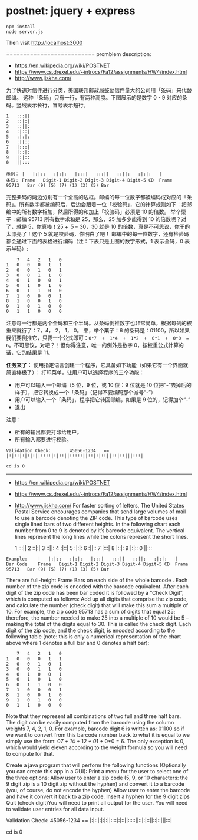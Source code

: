 postnet: jquery + express
==========================

```
npm install
node server.js
```

Then visit <http://localhost:3000>

==========================
 promblem description:
* <https://en.wikipedia.org/wiki/POSTNET>
* <https://www.cs.drexel.edu/~introcs/Fa12/assignments/HW4/index.html>
* <http://www.jiskha.com/>

为了快速对信件进行分类，美国联邦邮政局鼓励信件量大的公司用「条码」来代替邮编。
这种「条码」只有一行，有两种高度。下图展示的是数字 0 - 9 对应的条码。竖线表示长行，冒号表示短行。

    1	:::||
    2	::|:|
    3	::||:
    4	:|::|
    5	:|:|:
    6	:||::
    7	|:::|
    8	|::|:
    9	|:|::
    0	||:::

```
示例：	|	|:|::	:|:|:	|:::|	:::||	::||:	:|:|:	|
条码：	Frame	Digit-1	Digit-2	Digit-3	Digit-4	Digit-5	CD	Frame
95713	Bar	(9)	(5)	(7)	(1)	(3)	(5)	Bar
```
完整条码的两边分别有一个全高的边框。邮编的每一位数字都被编码成对应的「条码」。所有数字都被编码后，后边会跟着一位「校验码」，它的计算规则如下：把邮编中的所有数字相加，然后所得的和加上「校验码」必须是 10 的倍数。
举个栗子：邮编 95713 所有数字求和是 25，那么，25 加多少能得到 10 的倍数呢？对了，就是 5，你真棒！25 + ５= 30，30 就是 10 的倍数，真是不可思议，你干的太漂亮了！这个 5 就是校验码，你明白了吧！
邮编中的每一位数字，还有检验码都会通过下面的表格进行编码（注：下表只是上图的数字形式，1 表示全码，0 表示半码）:

        7	4	2	1	0
    1	0	0	0	1	1
    2	0	0	1	0	1
    3	0	0	1	1	0
    4	0	1	0	0	1
    5	0	1	0	1	0
    6	0	1	1	0	0
    7	1	0	0	0	1
    8	1	0	0	1	0
    9	1	0	1	0	0
    0	1	1	0	0	0

注意每一行都是两个全码和三个半码。从条码倒推数字也非常简单，根据每列的权重来就行了：7，4， 2， 1， 0。
来，举个栗子：6 的条码是：01100，所以如果我们要倒推它，只要一个公式即可：`0*7  +  1*4  +  1*2  +  0*1  +  0*0  =  6`。不可思议，对吧？！但你得注意，唯一的例外是数字 0，按权重公式计算的话，它的结果是 11。

**任务来了：**
使用指定语言创建一个程序，它具备如下功能（如果它有一个界面就简直棒极了）：
打印菜单，让用户可以选择程序的三个功能：
* 用户可以输入一个邮编（5 位，9 位，或 10 位：9 位就是 10 位把“-”去掉后的样子），把它转换成一个「条码」（记得不要编码那个减号“-”）
* 用户可以输入一个「条码」，程序把它转回邮编，如果是 9 位的，记得加个“-”
* 退出

注意：
* 所有的输出都要打印给用户。
* 所有输入都要进行校验。
```
Validation Check:       45056-1234   ==   |:|::|:|:|:||::::|:|::||:::::||::|:|::||::|::|||:::|

cd is 0
```
- - - 
* <https://en.wikipedia.org/wiki/POSTNET>
* <https://www.cs.drexel.edu/~introcs/Fa12/assignments/HW4/index.html>
* <http://www.jiskha.com/>
For faster sorting of letters, The United States Postal Service encourages companies that send large volumes of mail to use a barcode denoting the ZIP code.  This type of barcode uses single lined bars of two different heights.  In the following chart each number from 0 to 9 is denoted by it’s barcode equivalent.  The vertical lines represent the long lines while the colons represent the short lines.

    1	:::||
    2	::|:|
    3	::||:
    4	:|::|
    5	:|:|:
    6	:||::
    7	|:::|
    8	|::|:
    9	|:|::
    0	||:::

```
Example:	|	|:|::	:|:|:	|:::|	:::||	::||:	:|:|:	|
Bar Code	Frame	Digit-1	Digit-2	Digit-3	Digit-4	Digit-5	CD	Frame
95713	Bar	(9)	(5)	(7)	(1)	(3)	(5)	Bar
```
There are full-height Frame Bars on each side of the whole barcode .  Each number of the zip code is encoded with the barcode equivalent.  After each digit of the zip code has been bar coded it is followed by a “Check Digit”, which is computed as follows: Add up all digits that comprise the zip code, and calculate the number (check digit) that will make this sum a multiple of 10.  For example, the zip code 95713 has a sum of digits that equal 25; therefore, the number needed to make 25 into a multiple of 10 would be 5 – making the total of the digits equal to 30.  This is called the check digit.  Each digit of the zip code, and the check digit, is encoded according to the following table (note: this is only a numerical representation of the chart above where 1 denotes a full bar and 0 denotes a half bar):

        7	4	2	1	0
    1	0	0	0	1	1
    2	0	0	1	0	1
    3	0	0	1	1	0
    4	0	1	0	0	1
    5	0	1	0	1	0
    6	0	1	1	0	0
    7	1	0	0	0	1
    8	1	0	0	1	0
    9	1	0	1	0	0
    0	1	1	0	0	0


Note that they represent all combinations of two full and three half bars.  The digit can be easily computed from the barcode using the column weights 7, 4, 2, 1, 0.  For example, barcode digit 6 is written as: 01100 so if we want to convert from this barcode number back to what it is equal to we simply use the form: 0*7  +  1*4  +  1*2  +  0*1  +  0*0  =  6.  The only exception is 0, which would yield eleven according to the weight formula so you will need to compute for that.

Create a java program that will perform the following functions (Optionally you can create this app in a GUI):
Print a menu for the user to select one of the three options:
Allow user to enter a zip code (5, 9, or 10 characters: the 9 digit zip is a 10 digit zip without the hyphen) and convert it to a barcode (you, of course, do not encode the hyphen)
Allow user to enter the barcode and have it convert it back to a zip code.  Insert a hyphen for the 9 digit zips
Quit
(check digit)You will need to print all output for the user.
You will need to validate user entries for all data input.


Validation Check:       45056-1234   ==   |:|::|:|:|:||::::|:|::||:::::||::|:|::||::|::|||:::|

cd is 0
